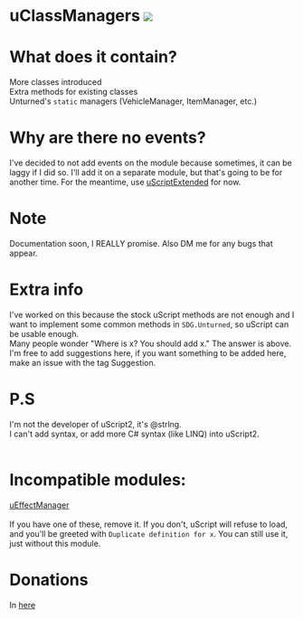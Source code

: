# uClassManagers [![](https://img.shields.io/github/downloads/realtrollman2319/uClassManagers/total.svg)](https://github.com/realtrollman2319/uClassManagers/releases)

# What does it contain?
More classes introduced<br/>
Extra methods for existing classes<br/>
Unturned's `static` managers (VehicleManager, ItemManager, etc.)<br/>

# Why are there no events?
I've decided to not add events on the module because sometimes, it can be laggy if I did so.
I'll add it on a separate module, but that's going to be for another time.
For the meantime, use [uScriptExtended](https://github.com/MolyiEZ/uScriptExtended) for now.

# Note
Documentation soon, I REALLY promise.
Also DM me for any bugs that appear.<br/>

# Extra info
I've worked on this because the stock uScript methods are not enough and I want to implement some common methods in `SDG.Unturned`, so uScript can be usable enough.<br/>
Many people wonder "Where is x? You should add x." The answer is above.<br/>
I'm free to add suggestions here, if you want something to be added here, make an issue with the tag Suggestion.<br/>

# P.S
I'm not the developer of uScript2, it's @strlng.<br/>
I can't add syntax, or add more C# syntax (like LINQ) into uScript2.<br/>
<br/>
# Incompatible modules:
[uEffectManager](https://discord.com/channels/578652868328947744/843614954514808882/1071731574254612541)<br/>
<br/>
If you have one of these, remove it. If you don't, uScript will refuse to load, and you'll be greeted with `Duplicate definition for x`.
You can still use it, just without this module.<br/>

# Donations
In [here](https://cgproductions-store.tebex.io/package/5222683)
